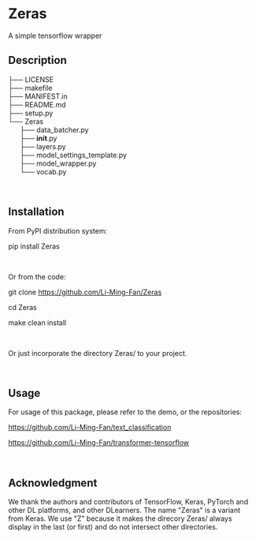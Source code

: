 # Zeras

A simple tensorflow wrapper

## Description


├── LICENSE </br>
├── makefile </br>
├── MANIFEST.in </br>
├── README.md </br>
├── setup.py </br>
└── Zeras </br>
&nbsp; &nbsp; &nbsp;  ├── data_batcher.py </br>
&nbsp; &nbsp; &nbsp;  ├── __init__.py </br>
&nbsp; &nbsp; &nbsp;  ├── layers.py </br>
&nbsp; &nbsp; &nbsp;  ├── model_settings_template.py </br>
&nbsp; &nbsp; &nbsp;  ├── model_wrapper.py </br>
&nbsp; &nbsp; &nbsp;  └── vocab.py </br>


</br>

## Installation

From PyPI distribution system:

pip install Zeras

</br>

Or from the code:

git clone https://github.com/Li-Ming-Fan/Zeras

cd Zeras

make clean install

</br>

Or just incorporate the directory Zeras/ to your project.

</br>

## Usage

For usage of this package, please refer to the demo, or the repositories:

https://github.com/Li-Ming-Fan/text_classification

https://github.com/Li-Ming-Fan/transformer-tensorflow

</br>


## Acknowledgment

We thank the authors and contributors of TensorFlow, Keras, PyTorch and other DL platforms, and other DLearners. The name "Zeras" is a variant from Keras. We use "Z" because it makes the direcory Zeras/ always display in the last (or first) and do not intersect other directories.



